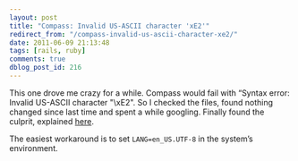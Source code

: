 ```yaml
---
layout: post
title: "Compass: Invalid US-ASCII character 'xE2'"
redirect_from: "/compass-invalid-us-ascii-character-xe2/"
date: 2011-06-09 21:13:48
tags: [rails, ruby]
comments: true
dblog_post_id: 216
---
```

This one drove me crazy for a while. Compass would fail with “Syntax error: Invalid US-ASCII character "\xE2". So I checked the files, found nothing changed since last time and spent a while googling. Finally found the culprit, explained [here](https://github.com/haml/haml/issues/269).

The easiest workaround is to set `LANG=en_US.UTF-8` in the system’s environment.
